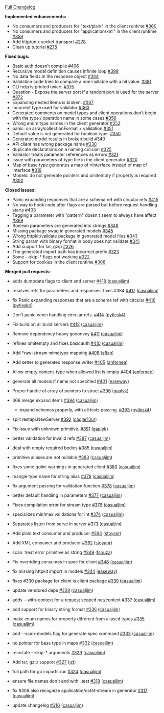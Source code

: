 [Full Changelog](https://github.com/michalq/go-swagger/compare/0.4.0...0.5.0)

**Implemented enhancements:**

- No consumers and producers for "text/plain" in the client runtime [#360](https://github.com/michalq/go-swagger/issues/360)
- No consumers and producers for "application/xml" in the client runtime [#359](https://github.com/michalq/go-swagger/issues/359)
- Add http/unix socket transport [#278](https://github.com/michalq/go-swagger/issues/278)
- Clean up tutorial [#275](https://github.com/michalq/go-swagger/issues/275)

**Fixed bugs:**

- Basic auth doesn't compile [#406](https://github.com/michalq/go-swagger/issues/406)
- Recursive model definition causes infinite loop [#399](https://github.com/michalq/go-swagger/issues/399)
- No data fields in the response object [#384](https://github.com/michalq/go-swagger/issues/384)
- Validation code tries to compare a non-nullable with a nil value. [#381](https://github.com/michalq/go-swagger/issues/381)
- CLI help is printed twice. [#375](https://github.com/michalq/go-swagger/issues/375)
- Question - Expose the server port if a random port is used for the server  [#372](https://github.com/michalq/go-swagger/issues/372)
- Expanding nested items is broken. [#367](https://github.com/michalq/go-swagger/issues/367)
- Incorrect type used for validator [#363](https://github.com/michalq/go-swagger/issues/363)
- Generated comments on model types and client operations don't begin with the type / operation name in some cases [#356](https://github.com/michalq/go-swagger/issues/356)
- Wrong enum type names in the client generator [#352](https://github.com/michalq/go-swagger/issues/352)
- panic: on array/collectionFormat + validation [#351](https://github.com/michalq/go-swagger/issues/351)
- Default value is not generated for boolean type. [#350](https://github.com/michalq/go-swagger/issues/350)
- Generated model results in broken build [#340](https://github.com/michalq/go-swagger/issues/340)
- API client has wrong package name [#330](https://github.com/michalq/go-swagger/issues/330)
- duplicate declarations on a naming colision [#325](https://github.com/michalq/go-swagger/issues/325)
- Validator treats parameter references as errors [#321](https://github.com/michalq/go-swagger/issues/321)
- Issue with parameters of type file in the client generator [#320](https://github.com/michalq/go-swagger/issues/320)
- Map of base type generates a map of *Interface instead of map of Interface [#319](https://github.com/michalq/go-swagger/issues/319)
- Models: do not generate pointers and omitempty if property is required [#300](https://github.com/michalq/go-swagger/issues/300)

**Closed issues:**

- Panic expanding responses that are a schema ref with circular refs [#415](https://github.com/michalq/go-swagger/issues/415)
- No way to hook code after flags are parsed but before request handling starts [#403](https://github.com/michalq/go-swagger/issues/403)
- Tagging a parameter with "pattern" doesn't seem to always have affect [#369](https://github.com/michalq/go-swagger/issues/369)
- Boolean parameters are generated into strings [#346](https://github.com/michalq/go-swagger/issues/346)
- Missing package swag in generated models [#345](https://github.com/michalq/go-swagger/issues/345)
- Wrong httpkit/validate package in generated model files [#343](https://github.com/michalq/go-swagger/issues/343)
- String param with binary format in body does not validate [#341](https://github.com/michalq/go-swagger/issues/341)
- Add support for tar, gzip [#326](https://github.com/michalq/go-swagger/issues/326)
- The generated import path has incorrect prefix [#323](https://github.com/michalq/go-swagger/issues/323)
- Some --skip-* flags not working [#322](https://github.com/michalq/go-swagger/issues/322)
- Support for cookies in the client runtime [#308](https://github.com/michalq/go-swagger/issues/308)

**Merged pull requests:**

- adds dumpdata flags to client and server [#418](https://github.com/michalq/go-swagger/pull/418) ([casualjim](https://github.com/casualjim))
- resolves refs for parameters and responses, fixes #384 [#417](https://github.com/michalq/go-swagger/pull/417) ([casualjim](https://github.com/casualjim))
- fix Panic expanding responses that are a schema ref with circular [#416](https://github.com/michalq/go-swagger/pull/416) ([pytlesk4](https://github.com/pytlesk4))
- Don't panic when handling circular refs. [#414](https://github.com/michalq/go-swagger/pull/414) ([pytlesk4](https://github.com/pytlesk4))
- Fix build on all build servers [#412](https://github.com/michalq/go-swagger/pull/412) ([casualjim](https://github.com/casualjim))
- Remove dependency heavy goconvey [#411](https://github.com/michalq/go-swagger/pull/411) ([casualjim](https://github.com/casualjim))
- refines omitempty and fixes basicauth [#410](https://github.com/michalq/go-swagger/pull/410) ([casualjim](https://github.com/casualjim))
- Add *raw-stream mimetype mapping [#408](https://github.com/michalq/go-swagger/pull/408) ([sflxn](https://github.com/sflxn))
- Add setter to generated response writer [#405](https://github.com/michalq/go-swagger/pull/405) ([anfernee](https://github.com/anfernee))
- Allow empty content-type when allowed list is empty [#404](https://github.com/michalq/go-swagger/pull/404) ([anfernee](https://github.com/anfernee))
- generate all models if name not specified [#401](https://github.com/michalq/go-swagger/pull/401) ([easeway](https://github.com/easeway))
- Proper handle of array of pointers to struct [#396](https://github.com/michalq/go-swagger/pull/396) ([gaplyk](https://github.com/gaplyk))
- 368 merge expand items [#394](https://github.com/michalq/go-swagger/pull/394) ([casualjim](https://github.com/casualjim))

  - expand schemas properly, with all tests passing. [#393](https://github.com/michalq/go-swagger/pull/393) ([pytlesk4](https://github.com/pytlesk4))

- split restapi.NewServer [#392](https://github.com/michalq/go-swagger/pull/392) ([caglar10ur](https://github.com/caglar10ur))
- Fix issue with unknown primitive. [#391](https://github.com/michalq/go-swagger/pull/391) ([gaplyk](https://github.com/gaplyk))
- better validation for invalid refs [#387](https://github.com/michalq/go-swagger/pull/387) ([casualjim](https://github.com/casualjim))
- deal with empty required bodies [#385](https://github.com/michalq/go-swagger/pull/385) ([casualjim](https://github.com/casualjim))
- primitive aliases are not nullable [#383](https://github.com/michalq/go-swagger/pull/383) ([casualjim](https://github.com/casualjim))
- fixes some golint warnings in generated client [#380](https://github.com/michalq/go-swagger/pull/380) ([casualjim](https://github.com/casualjim))
- mangle type name for string alias [#379](https://github.com/michalq/go-swagger/pull/379) ([casualjim](https://github.com/casualjim))
- fix argument passing for validation function [#378](https://github.com/michalq/go-swagger/pull/378) ([casualjim](https://github.com/casualjim))
- better default handling in parameters [#377](https://github.com/michalq/go-swagger/pull/377) ([casualjim](https://github.com/casualjim))
- Fixes compilation error for stream type [#376](https://github.com/michalq/go-swagger/pull/376) ([casualjim](https://github.com/casualjim))
- specializes min/max validations for int [#374](https://github.com/michalq/go-swagger/pull/374) ([casualjim](https://github.com/casualjim))
- Separates listen from serve in server [#373](https://github.com/michalq/go-swagger/pull/373) ([casualjim](https://github.com/casualjim))
- Add plain text consumer and producer [#364](https://github.com/michalq/go-swagger/pull/364) ([stoyanr](https://github.com/stoyanr))
- Add XML consumer and producer [#362](https://github.com/michalq/go-swagger/pull/362) ([stoyanr](https://github.com/stoyanr))
- scan: treat error primitive as string [#349](https://github.com/michalq/go-swagger/pull/349) ([fsouza](https://github.com/fsouza))
- Fix overriding consumes in spec for client [#348](https://github.com/michalq/go-swagger/pull/348) ([casualjim](https://github.com/casualjim))
- fix missing httpkit import in models [#344](https://github.com/michalq/go-swagger/pull/344) ([easeway](https://github.com/easeway))
- fixes #330 package for client is client package [#339](https://github.com/michalq/go-swagger/pull/339) ([casualjim](https://github.com/casualjim))
- update vendored deps [#338](https://github.com/michalq/go-swagger/pull/338) ([casualjim](https://github.com/casualjim))
- adds --with-context for a request scoped net/context [#337](https://github.com/michalq/go-swagger/pull/337) ([casualjim](https://github.com/casualjim))
- add support for binary string format [#336](https://github.com/michalq/go-swagger/pull/336) ([casualjim](https://github.com/casualjim))
- make enum names for property different from aliased types [#335](https://github.com/michalq/go-swagger/pull/335) ([casualjim](https://github.com/casualjim))
- add --scan-models flag for generate spec command [#333](https://github.com/michalq/go-swagger/pull/333) ([casualjim](https://github.com/casualjim))
- no pointer for base type in maps [#332](https://github.com/michalq/go-swagger/pull/332) ([casualjim](https://github.com/casualjim))
- reinstate --skip-* arguments [#329](https://github.com/michalq/go-swagger/pull/329) ([casualjim](https://github.com/casualjim))
- Add tar, gzip support [#327](https://github.com/michalq/go-swagger/pull/327) ([jzt](https://github.com/jzt))
- full path for go imports run [#324](https://github.com/michalq/go-swagger/pull/324) ([casualjim](https://github.com/casualjim))
- ensure file names don't end with _test [#318](https://github.com/michalq/go-swagger/pull/318) ([casualjim](https://github.com/casualjim))
- fix #306 also recognize application/octet-stream in generator [#317](https://github.com/michalq/go-swagger/pull/317) ([casualjim](https://github.com/casualjim))
- update changelog [#316](https://github.com/michalq/go-swagger/pull/316) ([casualjim](https://github.com/casualjim))
